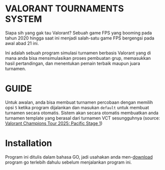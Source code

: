 # VALORANT TOURNAMENTS SYSTEM

Siapa sih yang gak tau Valorant? Sebuah game FPS yang booming pada tahun 2020 hingga saat ini menjadi salah-satu game FPS bergengsi pada awal abad 21 ini.

Ini adalah sebuah program simulasi turnamen berbasis Valorant yang di mana anda bisa mensimulasikan proses pembuatan grup, memasukkan hasil pertandingan, dan menentukan pemain terbaik maupun juara turnamen.

# GUIDE

Untuk awalan, anda bisa membuat turnamen percobaan dengan memilih opsi `5` ketika program dijalankan dan masukan `default` untuk membuat turnamen secara otomatis. Sistem akan secara otomatis membuatkan anda turnamen template yang berasal dari turnamen VCT sesungguhnya (source: [Valorant Champions Tour 2025: Pacific Stage 1](https://www.vlr.gg/event/2379/champions-tour-2025-pacific-stage-1))

# Installation

Program ini ditulis dalam bahasa GO, jadi usahakan anda men-[download](https://go.dev/dl/) program go terlebih dahulu sebelum menjalankan program ini.